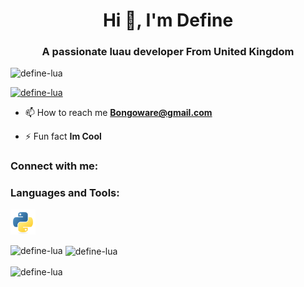 <h1 align="center">Hi 👋, I'm Define</h1>
<h3 align="center">A passionate luau developer From United Kingdom</h3>

<p align="left"> <img src="https://komarev.com/ghpvc/?username=define-lua&label=Profile%20views&color=0e75b6&style=flat" alt="define-lua" /> </p>

<p align="left"> <a href="https://github.com/ryo-ma/github-profile-trophy"><img src="https://github-profile-trophy.vercel.app/?username=define-lua" alt="define-lua" /></a> </p>

- 📫 How to reach me **Bongoware@gmail.com**

- ⚡ Fun fact **Im Cool**

<h3 align="left">Connect with me:</h3>
<p align="left">
</p>

<h3 align="left">Languages and Tools:</h3>
<p align="left"> <a href="https://www.python.org" target="_blank" rel="noreferrer"> <img src="https://raw.githubusercontent.com/devicons/devicon/master/icons/python/python-original.svg" alt="python" width="40" height="40"/> </a> </p>

<p><img align="left" src="https://github-readme-stats.vercel.app/api/top-langs?username=define-lua&show_icons=true&locale=en&layout=compact" alt="define-lua" /></p>

<p>&nbsp;<img align="center" src="https://github-readme-stats.vercel.app/api?username=define-lua&show_icons=true&locale=en" alt="define-lua" /></p>

<p><img align="center" src="https://github-readme-streak-stats.herokuapp.com/?user=define-lua&" alt="define-lua" /></p>
